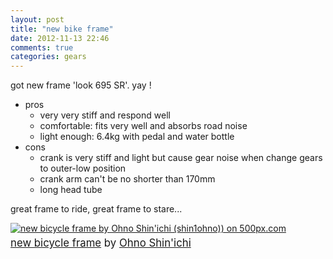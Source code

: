 ```yaml
---
layout: post
title: "new bike frame"
date: 2012-11-13 22:46
comments: true
categories: gears
---
```


got new frame 'look 695 SR'. yay !

- pros
  - very very stiff and respond well
  - comfortable: fits very well and absorbs road noise
  - light enough: 6.4kg with pedal and water bottle
- cons
  - crank is very stiff and light but cause gear noise when change gears to outer-low position
  - crank arm can't be no shorter than 170mm
  - long head tube

great frame to ride, great frame to stare...

<a href="http://500px.com/photo/18083075"><img src="http://pcdn.500px.net/18083075/a8f241cc74cd4ed9ff66e1c917154b7a5da06962/4.jpg" alt="new bicycle frame by Ohno Shin'ichi (shin1ohno)) on 500px.com" border="0" style="margin: 0 0 5px 0;"></a><br/><font style="font-size: 120%;"><a href="http://500px.com/photo/18083075">new bicycle frame</a> by <a href="http://500px.com/shin1ohno">Ohno Shin'ichi</a></font>
